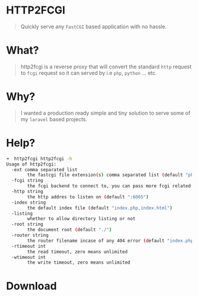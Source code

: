 HTTP2FCGI
==========
> Quickly serve any `FastCGI` based application with no hassle.

What?
=======
> http2fcgi is a reverse proxy that will convert the standard `http` request to `fcgi` 
request so it can served by i.e `php`, `python` ... etc.

Why?
====
> I wanted a production ready simple and tiny solution to serve some of my `laravel` based projects.

Help?
=====
```bash
➜  http2fcgi http2fcgi -h
Usage of http2fcgi:
  -ext comma separated list
        the fastcgi file extension(s) comma separated list (default "php")
  -fcgi string
        the fcgi backend to connect to, you can pass more fcgi related params as query params (default "unix:///var/run/php/php7.0-fpm.sock")
  -http string
        the http addres to listen on (default ":6065")
  -index string
        the default index file (default "index.php,index.html")
  -listing
        whether to allow directory listing or not
  -root string
        the document root (default "./")
  -router string
        the router filename incase of any 404 error (default "index.php")
  -rtimeout int
        the read timeout, zero means unlimited
  -wtimeout int
        the write timeout, zero means unlimited
```

Download
==========